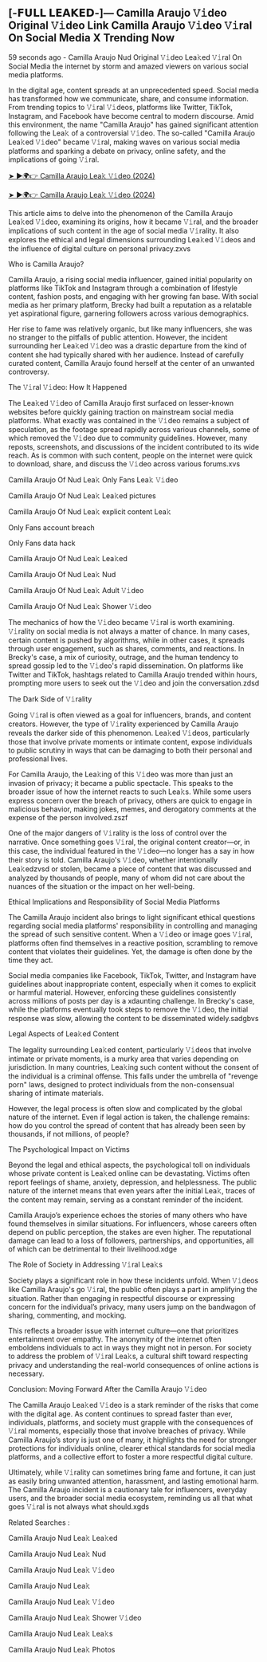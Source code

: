 ## [-𝗙𝗨𝗟𝗟 𝗟𝗘𝗔𝗞𝗘𝗗-]— Camilla Araujo 𝚅𝚒deo Original 𝚅𝚒deo Link Camilla Araujo 𝚅𝚒deo 𝚅𝚒ral On Social Media X Trending Now

59 seconds ago - Camilla Araujo Nud Original 𝚅𝚒deo Lea𝚔ed 𝚅𝚒ral On Social Media the internet by storm and amazed viewers on various social media platforms.

In the digital age, content spreads at an unprecedented speed. Social media has transformed how we communicate, share, and consume information. From trending topics to 𝚅𝚒ral 𝚅𝚒deos, platforms like Twitter, TikTok, Instagram, and Facebook have become central to modern discourse. Amid this environment, the name "Camilla Araujo" has gained significant attention following the Lea𝚔 of a controversial 𝚅𝚒deo. The so-called "Camilla Araujo Lea𝚔ed 𝚅𝚒deo" became 𝚅𝚒ral, making waves on various social media platforms and sparking a debate on privacy, online safety, and the implications of going 𝚅𝚒ral.

[➤ ►🌍👉 Camilla Araujo Lea𝚔 𝚅𝚒deo (2024)](https://shortx.today/leak-ab)

[➤ ►🌍👉 Camilla Araujo Lea𝚔 𝚅𝚒deo (2024)](https://shortx.today/leak-ab)

This article aims to delve into the phenomenon of the Camilla Araujo Lea𝚔ed 𝚅𝚒deo, examining its origins, how it became 𝚅𝚒ral, and the broader implications of such content in the age of social media 𝚅𝚒rality. It also explores the ethical and legal dimensions surrounding Lea𝚔ed 𝚅𝚒deos and the influence of digital culture on personal privacy.zxvs

Who is Camilla Araujo?

Camilla Araujo, a rising social media influencer, gained initial popularity on platforms like TikTok and Instagram through a combination of lifestyle content, fashion posts, and engaging with her growing fan base. With social media as her primary platform, Brecky had built a reputation as a relatable yet aspirational figure, garnering followers across various demographics.

Her rise to fame was relatively organic, but like many influencers, she was no stranger to the pitfalls of public attention. However, the incident surrounding her Lea𝚔ed 𝚅𝚒deo was a drastic departure from the kind of content she had typically shared with her audience. Instead of carefully curated content, Camilla Araujo found herself at the center of an unwanted controversy.

The 𝚅𝚒ral 𝚅𝚒deo: How It Happened

The Lea𝚔ed 𝚅𝚒deo of Camilla Araujo first surfaced on lesser-known websites before quickly gaining traction on mainstream social media platforms. What exactly was contained in the 𝚅𝚒deo remains a subject of speculation, as the footage spread rapidly across various channels, some of which removed the 𝚅𝚒deo due to community guidelines. However, many reposts, screenshots, and discussions of the incident contributed to its wide reach. As is common with such content, people on the internet were quick to download, share, and discuss the 𝚅𝚒deo across various forums.xvs

Camilla Araujo Of Nud Lea𝚔 Only Fans Lea𝚔 𝚅𝚒deo

Camilla Araujo Of Nud Lea𝚔 Lea𝚔ed pictures

Camilla Araujo Of Nud Lea𝚔 explicit content Lea𝚔

Only Fans account breach

Only Fans data hack

Camilla Araujo Of Nud Lea𝚔 Lea𝚔ed

Camilla Araujo Of Nud Lea𝚔 Nud

Camilla Araujo Of Nud Lea𝚔 Adult 𝚅𝚒deo

Camilla Araujo Of Nud Lea𝚔 Shower 𝚅𝚒deo

The mechanics of how the 𝚅𝚒deo became 𝚅𝚒ral is worth examining. 𝚅𝚒rality on social media is not always a matter of chance. In many cases, certain content is pushed by algorithms, while in other cases, it spreads through user engagement, such as shares, comments, and reactions. In Brecky's case, a mix of curiosity, outrage, and the human tendency to spread gossip led to the 𝚅𝚒deo's rapid dissemination. On platforms like Twitter and TikTok, hashtags related to Camilla Araujo trended within hours, prompting more users to seek out the 𝚅𝚒deo and join the conversation.zdsd

The Dark Side of 𝚅𝚒rality

Going 𝚅𝚒ral is often viewed as a goal for influencers, brands, and content creators. However, the type of 𝚅𝚒rality experienced by Camilla Araujo reveals the darker side of this phenomenon. Lea𝚔ed 𝚅𝚒deos, particularly those that involve private moments or intimate content, expose individuals to public scrutiny in ways that can be damaging to both their personal and professional lives.

For Camilla Araujo, the Lea𝚔ing of this 𝚅𝚒deo was more than just an invasion of privacy; it became a public spectacle. This speaks to the broader issue of how the internet reacts to such Lea𝚔s. While some users express concern over the breach of privacy, others are quick to engage in malicious behavior, making jokes, memes, and derogatory comments at the expense of the person involved.zszf

One of the major dangers of 𝚅𝚒rality is the loss of control over the narrative. Once something goes 𝚅𝚒ral, the original content creator—or, in this case, the individual featured in the 𝚅𝚒deo—no longer has a say in how their story is told. Camilla Araujo's 𝚅𝚒deo, whether intentionally Lea𝚔edzvsd or stolen, became a piece of content that was discussed and analyzed by thousands of people, many of whom did not care about the nuances of the situation or the impact on her well-being.

Ethical Implications and Responsibility of Social Media Platforms

The Camilla Araujo incident also brings to light significant ethical questions regarding social media platforms' responsibility in controlling and managing the spread of such sensitive content. When a 𝚅𝚒deo or image goes 𝚅𝚒ral, platforms often find themselves in a reactive position, scrambling to remove content that violates their guidelines. Yet, the damage is often done by the time they act.

Social media companies like Facebook, TikTok, Twitter, and Instagram have guidelines about inappropriate content, especially when it comes to explicit or harmful material. However, enforcing these guidelines consistently across millions of posts per day is a xdaunting challenge. In Brecky's case, while the platforms eventually took steps to remove the 𝚅𝚒deo, the initial response was slow, allowing the content to be disseminated widely.sadgbvs

Legal Aspects of Lea𝚔ed Content

The legality surrounding Lea𝚔ed content, particularly 𝚅𝚒deos that involve intimate or private moments, is a murky area that varies depending on jurisdiction. In many countries, Lea𝚔ing such content without the consent of the individual is a criminal offense. This falls under the umbrella of "revenge porn" laws, designed to protect individuals from the non-consensual sharing of intimate materials.

However, the legal process is often slow and complicated by the global nature of the internet. Even if legal action is taken, the challenge remains: how do you control the spread of content that has already been seen by thousands, if not millions, of people?

The Psychological Impact on Victims

Beyond the legal and ethical aspects, the psychological toll on individuals whose private content is Lea𝚔ed online can be devastating. Victims often report feelings of shame, anxiety, depression, and helplessness. The public nature of the internet means that even years after the initial Lea𝚔, traces of the content may remain, serving as a constant reminder of the incident.

Camilla Araujo’s experience echoes the stories of many others who have found themselves in similar situations. For influencers, whose careers often depend on public perception, the stakes are even higher. The reputational damage can lead to a loss of followers, partnerships, and opportunities, all of which can be detrimental to their livelihood.xdge

The Role of Society in Addressing 𝚅𝚒ral Lea𝚔s

Society plays a significant role in how these incidents unfold. When 𝚅𝚒deos like Camilla Araujo's go 𝚅𝚒ral, the public often plays a part in amplifying the situation. Rather than engaging in respectful discourse or expressing concern for the individual’s privacy, many users jump on the bandwagon of sharing, commenting, and mocking.

This reflects a broader issue with internet culture—one that prioritizes entertainment over empathy. The anonymity of the internet often emboldens individuals to act in ways they might not in person. For society to address the problem of 𝚅𝚒ral Lea𝚔s, a cultural shift toward respecting privacy and understanding the real-world consequences of online actions is necessary.

Conclusion: Moving Forward After the Camilla Araujo 𝚅𝚒deo

The Camilla Araujo Lea𝚔ed 𝚅𝚒deo is a stark reminder of the risks that come with the digital age. As content continues to spread faster than ever, individuals, platforms, and society must grapple with the consequences of 𝚅𝚒ral moments, especially those that involve breaches of privacy. While Camilla Araujo’s story is just one of many, it highlights the need for stronger protections for individuals online, clearer ethical standards for social media platforms, and a collective effort to foster a more respectful digital culture.

Ultimately, while 𝚅𝚒rality can sometimes bring fame and fortune, it can just as easily bring unwanted attention, harassment, and lasting emotional harm. The Camilla Araujo incident is a cautionary tale for influencers, everyday users, and the broader social media ecosystem, reminding us all that what goes 𝚅𝚒ral is not always what should.xgds

Related Searches :

Camilla Araujo Nud Lea𝚔 Lea𝚔ed

Camilla Araujo Nud Lea𝚔 Nud

Camilla Araujo Nud Lea𝚔 𝚅𝚒deo

Camilla Araujo Nud Lea𝚔

Camilla Araujo Nud Lea𝚔 𝚅𝚒deo

Camilla Araujo Nud Lea𝚔 Shower 𝚅𝚒deo

Camilla Araujo Nud Lea𝚔 Lea𝚔s

Camilla Araujo Nud Lea𝚔 Photos

